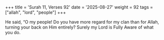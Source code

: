 +++
title = 'Surah 11, Verses 92'
date = '2025-08-27'
weight = 92
tags = ["allah", "lord", "people"]
+++

He said, “O my people! Do you have more regard for my clan than for Allah, turning your back on Him entirely? Surely my Lord is Fully Aware of what you do.